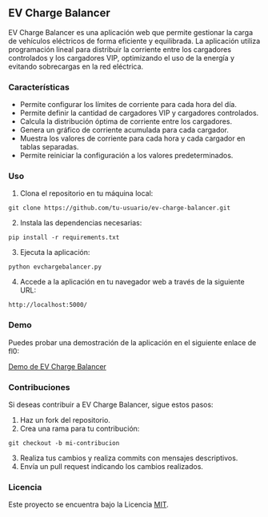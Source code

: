 ## EV Charge Balancer

EV Charge Balancer es una aplicación web que permite gestionar la carga de vehículos eléctricos de forma eficiente y equilibrada. La aplicación utiliza programación lineal para distribuir la corriente entre los cargadores controlados y los cargadores VIP, optimizando el uso de la energía y evitando sobrecargas en la red eléctrica.

### Características

- Permite configurar los límites de corriente para cada hora del día.
- Permite definir la cantidad de cargadores VIP y cargadores controlados.
- Calcula la distribución óptima de corriente entre los cargadores.
- Genera un gráfico de corriente acumulada para cada cargador.
- Muestra los valores de corriente para cada hora y cada cargador en tablas separadas.
- Permite reiniciar la configuración a los valores predeterminados.

### Uso

1. Clona el repositorio en tu máquina local:

```shell
git clone https://github.com/tu-usuario/ev-charge-balancer.git
```

2. Instala las dependencias necesarias:

```shell
pip install -r requirements.txt
```

3. Ejecuta la aplicación:

```shell
python evchargebalancer.py
```

4. Accede a la aplicación en tu navegador web a través de la siguiente URL:

```
http://localhost:5000/
```

### Demo

Puedes probar una demostración de la aplicación en el siguiente enlace de fl0:

[Demo de EV Charge Balancer](https://evchargebalancer-0uh1-dev.fl0.io/)

### Contribuciones

Si deseas contribuir a EV Charge Balancer, sigue estos pasos:

1. Haz un fork del repositorio.
2. Crea una rama para tu contribución:
```shell
git checkout -b mi-contribucion
```
3. Realiza tus cambios y realiza commits con mensajes descriptivos.
4. Envía un pull request indicando los cambios realizados.

### Licencia

Este proyecto se encuentra bajo la Licencia [MIT](https://opensource.org/licenses/MIT).
